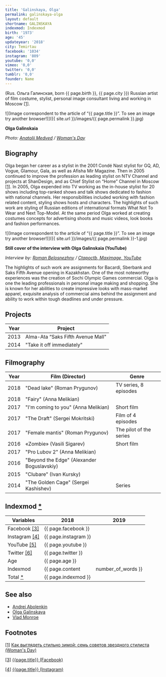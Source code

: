 ```yaml
---
title: 'Galinskaya, Olga'
permalink: galinskaya-olga
layout: default
shortname: GALINSKAYA
indexmod: Indexmod
birth: '1973'
age: '45'
updateyear: '2018'
city: Temirtau
facebook: '1034'
instagram: '809'
youtube: '0,0'
vimeo: '0,0'
twitter: '0,0'
tumblr: '0,0'
founder: Name
---
```

(Rus. Ольга Галинская, born {{ page.birth }}, {{ page.city }}) Russian artist of film costume, stylist, personal image consultant living and working in Moscow <span id="a1">[\[1\]](#f1)</span>.

![(Image correspondent to the article of “{{ page.title }}”. To see an image try another browser!)]({{ site.url }}/images/{{ page.permalink }}.jpg)

**Olga Galinskaia**

*Photo: [Anatolii Medved](medved-anatolii) / [Woman's Day](http://www.wday.ru/moda-shopping/style/kak-vyiglyadet-stilno-zimoy-sem-sovetov-zvezdnogo-stilista/)*

## Biography

Olga began her career as a stylist in the 2001 Condé Nast stylist for GQ, AD, Vogue, Glamour, Gala, as well as Afisha Mir Magazine. Then in 2005 continued to improve the profession as leading stylist on NTV Channel and projects at ShanDesign, and as Chief Stylist on “Home” Channel in Moscow <span id="a1">[\[1\]](#f1)</span>. In 2005, Olga expended into TV working as the in-house stylist for 20 shows including top-ranked shows and talk shows dedicated to fashion with national channels. Her responsibilities included working with fashion related content, styling shows hosts and characters. The highlights of such work are styling of Russian editions of international formats What Not To Wear and Next Top-Model. At the same period Olga worked at creating costumes concepts for advertising shoots and music videos, look books and fashion performances.

![(Image correspondent to the article of “{{ page.title }}”. To see an image try another browser!)]({{ site.url }}/images/{{ page.permalink }}-1.jpg)

**Still cover of the interview with Olga Galinskaia (YouTube)**

*Interview by: [Roman Belosnezhny](belosnezhny-roman) / [Ctapoctb, Maximage, YouTube](https://www.youtube.com/watch?v=uezoSg6QpvE)*

The highlights of such work are assignments for Bacardi, Sberbank and Saks Fifth Avenue opening in Kazakhstan. One of the most noteworthy experiences was the creation of Sochi Olympic Games commercial. Olga is one the leading professionals in personal image making and shopping. She is known for her abilities to create impressive looks with mass-market apparel, exquisite analysis of commercial aims behind the assignment and ability to work within tough deadlines and under pressure.

## Projects

|Year|Project|
|----|-----|
|2013|Alma-Ata “Saks Fifth Avenue Mall"|
|2014|"Take it off immediately"|

## Filmography

|Year|Film (Director)|Genre|
|----|-----|---|
|2018|"Dead lake" (Roman Prygunov)|TV series, 8 episodes|
|2018|"Fairy" (Anna Melikian)||
|2017|"I'm coming to you" (Anna Melikian)|Short film|
|2017|"The Draft" (Sergei Mokritski)|Film of 4 episodes|
|2017|"Female mantis" (Roman Prygunov)|The pilot of the series|
|2016|«Zombie» (Vasili Sigarev)|Short film|
|2017|"Pro Lubov 2" (Anna Melikian)||
|2016|"Beyond the Edge" (Alexander Boguslavskiy)||
|2015|"Clubare" (Ivan Kursky)||
|2014|"The Golden Cage" (Sergei Kashishev)|Series|

## Indexmod [*](indexmod)

|Variables|2018|2019|
|-|-|-|
|Facebook <span id="a3">[\[3\]](#f3)</span>|{{ page.facebook }}||
|Instagram <span id="a4">[\[4\]](#f4)</span>|{{ page.instagram }}||
|YouTube <span id="a5">[\[5\]](#f5)</span>|{{ page.youtube }}||
|Twitter <span id="a6">[\[6\]](#f6)</span>|{{ page.twitter }}||
|Age|{{ page.age }}||
|Indexmod|{{ page.content | number_of_words }}||
|Total [*](indexmod)|{{ page.indexmod }}||

## See also

+ [Andrei Abolenkin](abolenkin-andrei)
+ [Olga Galinskaya](galinskaia-olga-стилист)
+ [Vlad Monroe](vlad-monroe)

## Footnotes

[[1]](#a1) <span id="f1"></span> [Как выглядеть стильно зимой: семь советов звездного стилиста (Woman's Day)](http://www.wday.ru/moda-shopping/style/kak-vyiglyadet-stilno-zimoy-sem-sovetov-zvezdnogo-stilista/)

[[3]](#a3) <span id="f3"></span> [{{page.title}} (Facebook)](https://www.facebook.com/ogalinskaya)

[[4]](#a4) <span id="f4"></span> [{{page.title}} (Instagram)](https://www.instagram.com/galinskaya/)

